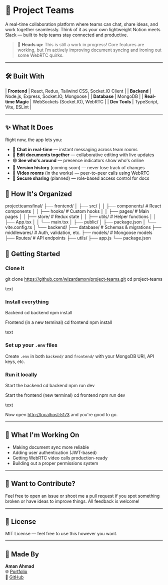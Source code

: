 # 🧠 Project Teams

A real-time collaboration platform where teams can chat, share ideas, and work together seamlessly. Think of it as your own lightweight Notion meets Slack — built to help teams stay connected and productive.

> 🚧 **Heads up:** This is still a work in progress! Core features are working, but I'm actively improving document syncing and ironing out some WebRTC quirks.

---

## 🛠️ Built With

| **Frontend** | React, Redux, Tailwind CSS, Socket.IO Client |
| **Backend** | Node.js, Express, Socket.IO, Mongoose |
| **Database** | MongoDB |
| **Real-time Magic** | WebSockets (Socket.IO), WebRTC |
| **Dev Tools** | TypeScript, Vite, ESLint |

---

## ✨ What It Does

Right now, the app lets you:

- 💬 **Chat in real-time** — instant messaging across team rooms
- 📄 **Edit documents together** — collaborative editing with live updates
- 🟢 **See who's around** — presence indicators show who's online
- 🔄 **Version history** (coming soon) — never lose track of changes
- 🎥 **Video rooms** (in the works) — peer-to-peer calls using WebRTC
- 🔐 **Secure sharing** (planned) — role-based access control for docs



## 📂 How It's Organized

projectteamsfinal/
├── frontend/
│ ├── src/
│ │ ├── components/ # React components
│ │ ├── hooks/ # Custom hooks
│ │ ├── pages/ # Main pages
│ │ ├── store/ # Redux state
│ │ ├── utils/ # Helper functions
│ │ ├── App.tsx
│ │ └── main.tsx
│ ├── public/
│ ├── package.json
│ └── vite.config.ts
│
└── backend/
├── database/ # Schemas & migrations
├── middlewares/ # Auth, validation, etc.
├── models/ # Mongoose models
├── Routes/ # API endpoints
├── utils/
├── app.js
└── package.json

## 🚀 Getting Started

### Clone it
git clone https://github.com/wizardamxn/project-teams.git
cd project-teams

text

### Install everything
Backend
cd backend
npm install

Frontend (in a new terminal)
cd frontend
npm install

text

### Set up your `.env` files
Create `.env` in both `backend/` and `frontend/` with your MongoDB URI, API keys, etc.

### Run it locally
Start the backend
cd backend
npm run dev

Start the frontend (new terminal)
cd frontend
npm run dev

text

Now open [http://localhost:5173](http://localhost:5173) and you're good to go.

---

## 🎯 What I'm Working On

- Making document sync more reliable
- Adding user authentication (JWT-based)
- Getting WebRTC video calls production-ready
- Building out a proper permissions system

---

## 🤝 Want to Contribute?

Feel free to open an issue or shoot me a pull request if you spot something broken or have ideas to improve things. All feedback is welcome!

---

## 📜 License

MIT License — feel free to use this however you want.

---

## 👤 Made By

**Aman Ahmad**  
🌐 [Portfolio](https://amanahmad.vercel.app/)  
🐙 [GitHub](https://github.com/wizardamxn)
